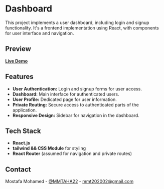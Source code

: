 # Dashboard

This project implements a user dashboard, including login and signup functionality. It's a frontend implementation using React, with components for user interface and navigation.

## Preview

[**Live Demo**](https://tailwind-dashboard-sable.vercel.app/)

## Features

- **User Authentication:** Login and signup forms for user access.
- **Dashboard:** Main interface for authenticated users.
- **User Profile:** Dedicated page for user information.
- **Private Routing:** Secure access to authenticated parts of the application.
- **Responsive Design:** Sidebar for navigation in the dashboard.

## Tech Stack

- **React.js**
- **tailwind && CSS Module** for styling
- **React Router** (assumed for navigation and private routes)

## Contact

Mostafa Mohamed - [@MMTAHA22](https://x.com/MMTAHA22) - mmt202002@gmail.com

